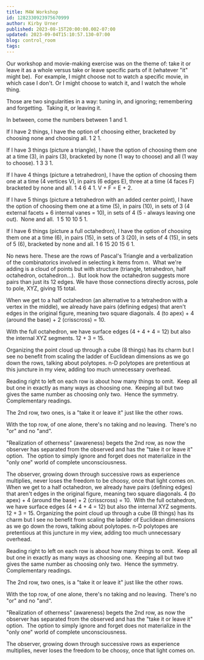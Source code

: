 ```yaml
---
title: M4W Workshop
id: 1282330923975670999
author: Kirby Urner
published: 2023-08-15T20:00:00.002-07:00
updated: 2023-09-04T15:10:57.130-07:00
blog: control_room
tags: 
---
```


[](https://www.flickr.com/photos/kirbyurner/53103791500)

Our workshop and movie-making exercise was on the theme of: take it or leave it as a whole versus take or leave specific parts of it (whatever "it" might be).  For example, I might choose not to watch a specific movie, in which case I don't. Or I might choose to watch it, and I watch the whole thing.  

Those are two singularities in a way: tuning in, and ignoring; remembering and forgetting.  Taking it, or leaving it.

In between, come the numbers between 1 and 1.  

If I have 2 things, I have the option of choosing either, bracketed by choosing none and choosing all. 1 2 1.

If I have 3 things (picture a triangle), I have the option of choosing them one at a time (3), in pairs (3), bracketed by none (1 way to choose) and all (1 way to choose). 1 3 3 1.

If I have 4 things (picture a tetrahedron), I have the option of choosing them one at a time (4 vertices V),
 in pairs (6 edges E), three at a time (4 faces F) bracketed by none and all. 1 4 6 4 1. V + F = E + 2.

If I have 5 things (picture a tetrahedron with an added center point), I have the option of choosing them one at a time (5),
 in pairs (10), in sets of 3 (4 external facets + 6 internal vanes = 10), in sets of 4 (5 - always leaving one out).  None and all.  1 5 10 10 5 1. 

[](https://blogger.googleusercontent.com/img/b/R29vZ2xl/AVvXsEjBZQucmzZqT5Uz3ULNVXRlV2FINT30Jj5h4rMiGu1GpXAjxFQW58_0oSL2qri2_8dBUlmyDHIqeozcU0JRT8Q5lkg3Ua97Q3oWU_fls1F4VwgfzN-MYfPF9JS15TWeFfv_znrPKnVssCcGcZp0A_Fhkvoa_LCsCPj6u79XmB8h9bcTPQ6tizcd/s180/4spokes.gif)

If I have 6 things (picture a full octahedron), I have the option of choosing them one at a time (6),
 in pairs (15), in sets of 3 (20), in sets of 4 (15), in sets of 5 (6), bracketed by none and all. 1 6 15 20 15 6 1.

[](https://blogger.googleusercontent.com/img/b/R29vZ2xl/AVvXsEhuM0Wa80ZZJ2jB6MJuIz97I6wJUMwpesEiSM01RKEz2UKQgXyG0sEEn5hPbBrFYCUaAUf2nD5QYonSVHrHruAZ7_aCq1GjrPULxCY31i3ROMAI-_u9pi7oMgyooJv2PTuqPQhqxQcDEeVKHCbJGVTLH4GbGIESLjTWrh3q03KPqbk57IDAT34_/s195/6spokes.gif)

No news here. These are the rows of Pascal's Triangle and a verbalization of the combinatorics involved in selecting k items from n.  What we're adding is a cloud of points but with structure (triangle, tetrahedron, half octahedron, octahedron...).  But look how the octahedron suggests more pairs than just its 12 edges. We have those connections directly across, pole to pole, XYZ, giving 15 total.

[](https://blogger.googleusercontent.com/img/b/R29vZ2xl/AVvXsEh638JfEvgvd0t-GAksbMyzq0xf6ezs3Rhs_ltxmfOmpCN8Nj-nzX56e9eymFHzavluIYwuxiH27K9RA7micAOyTZuVoD2Md9c0mbLvxcSBHYCJ5Cdu4-dIXAJ-ya9pRLvO951JpAr1RAe_JzF4Lf7zMRF1sUAYja1OhFPq5_8uw0xm1COPUKWT/s448/Screen%20Shot%202023-08-09%20at%201.51.20%20PM.png)

When we get to a half octahedron (an alternative to a tetrahedron with a vertex in the middle), we already have pairs (defining edges) that aren't edges in the original figure, meaning two square diagonals. 4 (to apex) + 4 (around the base) + 2 (crisscross) = 10.  

With the full octahedron, we have surface edges (4 + 4 + 4 = 12) but also the internal XYZ segments. 12 + 3 = 15.

Organizing the point cloud up through a cube (8 things) has its charm but I see no benefit from scaling the ladder of Euclidean dimensions as we go down the rows, talking about polytopes. n-D polytopes are pretentious at this juncture in my view, adding too much unnecessary overhead.

Reading right to left on each row is about how many things to omit.  Keep all but one in exactly as many ways as choosing one.  Keeping all but two gives the same number as choosing only two.  Hence the symmetry. Complementary readings.

The 2nd row, two ones, is a "take it or leave it" just like the other rows.  

With the top row, of one alone, there's no taking and no leaving.  There's no "or" and no "and".

"Realization of otherness" (awareness) begets the 2nd row, as now the observer has separated from the observed and has the "take it or leave it" option.  The option to simply ignore and forget does not materialize in the "only one" world of complete unconsciousness.

The observer, growing down through successive rows as experience multiplies, never loses the freedom to be choosy, once that light comes on.
When we get to a half octahedron, we already have pairs (defining edges) that aren't edges in the original figure, meaning two square diagonals. 4 (to apex) + 4 (around the base) + 2 (crisscross) = 10.  With the full octahedron, we have surface edges (4 + 4 + 4 = 12) but also the internal XYZ segments. 12 + 3 = 15.
Organizing the point cloud up through a cube (8 things) has its charm but I see no benefit from scaling the ladder of Euclidean dimensions as we go down the rows, talking about polytopes. n-D polytopes are pretentious at this juncture in my view, adding too much unnecessary overhead.

Reading right to left on each row is about how many things to omit.  Keep all but one in exactly as many ways as choosing one.  Keeping all but two gives the same number as choosing only two.  Hence the symmetry. Complementary readings.

The 2nd row, two ones, is a "take it or leave it" just like the other rows.  

With the top row, of one alone, there's no taking and no leaving.  There's no "or" and no "and".

"Realization of otherness" (awareness) begets the 2nd row, as now the observer has separated from the observed and has the "take it or leave it" option.  The option to simply ignore and forget does not materialize in the "only one" world of complete unconsciousness.

The observer, growing down through successive rows as experience multiplies, never loses the freedom to be choosy, once that light comes on.